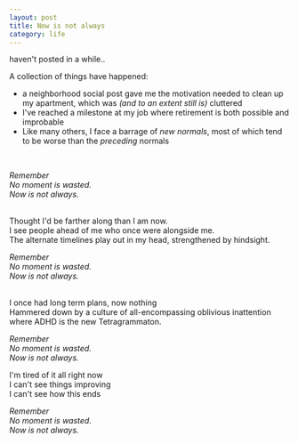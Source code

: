```yaml
---
layout: post
title: Now is not always
category: life
---
```


haven't posted in a while.. 

A collection of things have happened:
<br>
* a neighborhood social post gave me the motivation needed to clean up my apartment, 
which was  *(and to an extent still is)* cluttered
* I've reached a milestone at my job where retirement is both possible and improbable
* Like many others, I face a barrage of *new normals*, most of which tend to be worse than the *preceding* normals
<br>

*Remember*<br>
*No moment is wasted.*<br>
*Now is not always.*

<br>
Thought I'd be farther along than I am now.<br>
I see people ahead of me who once were alongside me.<br>
The alternate timelines play out in my head, strengthened by hindsight. 
<br>

*Remember*<br>
*No moment is wasted.*<br>
*Now is not always.*

<br>
I once had long term plans, now nothing<br>
Hammered down by  a culture of all-encompassing oblivious inattention <br>
where ADHD is the new Tetragrammaton.
<br>

*Remember*<br>
*No moment is wasted.*<br>
*Now is not always.*
<br>

I'm tired of it all right now <br>
I can't see things improving <br>
I can't see how this ends
<br>

*Remember*<br>
*No moment is wasted.*<br>
*Now is not always.*
<!--stackedit_data:
eyJoaXN0b3J5IjpbMTE5MjE2MjQ1NCwxOTIyMTg3NzhdfQ==
-->